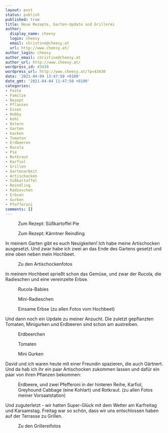 ```yaml
---
layout: post
status: publish
published: true
title: Neue Rezepte, Garten-Update und Grillerei
author:
  display_name: cheesy
  login: cheesy
  email: christine@cheesy.at
  url: http://www.cheesy.at/
author_login: cheesy
author_email: christine@cheesy.at
author_url: http://www.cheesy.at/
wordpress_id: 43430
wordpress_url: http://www.cheesy.at/?p=43430
date: '2021-04-04 13:47:50 +0100'
date_gmt: '2021-04-04 11:47:50 +0100'
categories:
- Feste
- Familie
- Rezept
- Pflanzen
- Essen
- Hobby
- Kohl
- Ostern
- Garten
- backen
- Tomaten
- Erdbeeren
- Rucola
- Pie
- Rotkraut
- Karfiol
- Grillen
- Gartenarbeit
- Artischocken
- Süßkartoffel
- Reindling
- Radieschen
- Erbsen
- Gurken
- Pfefferoni
comments: []
---
```

<!-- wp:image {"id":43418,"linkDestination":"custom"} -->
<figure class="wp-block-image"><a href="http://www.cheesy.at/rezepte/baeckereien/kuchen-und-torten/suskartoffel-pie/"><img src="http://www.cheesy.at/wp-content/uploads/Su%CC%88%C3%9Fkartoffel-Pie-1-1.jpg" alt="" class="wp-image-43418"></a><br>
<figcaption>Zum Rezept: Süßkartoffel Pie</figcaption>
</figure>
<!-- /wp:image -->
<!-- wp:image {"id":43426,"linkDestination":"custom"} -->
<figure class="wp-block-image"><a href="http://www.cheesy.at/rezepte/baeckereien/kuchen-und-torten/karntner-reindling/"><img src="http://www.cheesy.at/wp-content/uploads/Reindling-5.jpg" alt="" class="wp-image-43426"></a><br>
<figcaption>Zum Rezept: Kärntner Reindling<br></figcaption>
</figure>
<!-- /wp:image -->
<!-- wp:paragraph -->
In meinem Garten gibt es euch Neuigkeiten! Ich habe meine Artischocken ausgesetzt. Und zwar habe ich zwei an das Ende des Gartens gesetzt und eine oben neben mein Hochbeet.
<!-- /wp:paragraph -->
<!-- wp:image {"id":43397,"linkDestination":"custom"} -->
<figure class="wp-block-image"><a href="http://www.cheesy.at/fotos/leben-in-belfast/2021-2/artischocken/"><img src="http://www.cheesy.at/wp-content/uploads/Artischocken-009.jpg" alt="" class="wp-image-43397"></a><br>
<figcaption>Zu den Artischockenfotos</figcaption>
</figure>
<!-- /wp:image -->
<!-- wp:paragraph -->
In meinem Hochbeet sprießt schon das Gemüse, und zwar der Rucola, die Radieschen und eine vereinzelte Erbse.
<!-- /wp:paragraph -->
<!-- wp:image {"id":43374} -->
<figure class="wp-block-image"><img src="http://www.cheesy.at/wp-content/uploads/Hochbeet-Nummer-1-009.jpg" alt="" class="wp-image-43374"><br>
<figcaption>Rucola-Babies</figcaption>
</figure>
<!-- /wp:image -->
<!-- wp:image {"id":43375} -->
<figure class="wp-block-image"><img src="http://www.cheesy.at/wp-content/uploads/Hochbeet-Nummer-1-010.jpg" alt="" class="wp-image-43375"><br>
<figcaption>Mini-Radieschen<br></figcaption>
</figure>
<!-- /wp:image -->
<!-- wp:image {"id":43376,"linkDestination":"custom"} -->
<figure class="wp-block-image"><a href="http://www.cheesy.at/fotos/leben-in-belfast/2021-2/hochbeet-nummer-1/"><img src="http://www.cheesy.at/wp-content/uploads/Hochbeet-Nummer-1-011.jpg" alt="" class="wp-image-43376"></a><br>
<figcaption>Einsame Erbse (zu allen Fotos vom Hochbeet)</figcaption>
</figure>
<!-- /wp:image -->
<!-- wp:paragraph -->
Und dann noch ein Update zu meiner Anzucht. Die zuletzt gepflanzten Tomaten, Minigurken und Erdbeeren sind schon am austreiben.
<!-- /wp:paragraph -->
<!-- wp:image {"id":43383} -->
<figure class="wp-block-image"><img src="http://www.cheesy.at/wp-content/uploads/Ga%CC%88rtnern-029.jpg" alt="" class="wp-image-43383"><br>
<figcaption>Erdbeerchen<br></figcaption>
</figure>
<!-- /wp:image -->
<!-- wp:image {"id":43384} -->
<figure class="wp-block-image"><img src="http://www.cheesy.at/wp-content/uploads/Ga%CC%88rtnern-030.jpg" alt="" class="wp-image-43384"><br>
<figcaption>Tomaten</figcaption>
</figure>
<!-- /wp:image -->
<!-- wp:image {"id":43386} -->
<figure class="wp-block-image"><img src="http://www.cheesy.at/wp-content/uploads/Ga%CC%88rtnern-032.jpg" alt="" class="wp-image-43386"><br>
<figcaption>Mini Gurken</figcaption>
</figure>
<!-- /wp:image -->
<!-- wp:paragraph -->
David und ich waren heute mit einer Freundin spazieren, die auch Gärtnert. Und da hab ich ihr ein paar Artischocken zukommen lassen und dafür ein paar von ihren Pflanzen bekommen:
<!-- /wp:paragraph -->
<!-- wp:image {"id":43377,"linkDestination":"custom"} -->
<figure class="wp-block-image"><a href="http://www.cheesy.at/fotos/leben-in-belfast/2021-2/vorsaat/"><img src="http://www.cheesy.at/wp-content/uploads/Ga%CC%88rtnern-023.jpg" alt="" class="wp-image-43377"></a><br>
<figcaption>Erdbeere, und zwei Pfefferoni in der hinteren Reihe, Karfiol, Greyhound Cabbage (eine Kohlart) und Rotkraut. (zu allen Fotos meiner Vorsaatstation)</figcaption>
</figure>
<!-- /wp:image -->
<!-- wp:paragraph -->
Und zuguterletzt - wir hatten Super-Glück mit dem Wetter am Karfreitag und Karsamstag. Freitag war so schön, dass wir uns entschlossen haben auf der Terrasse zu Grillen.
<!-- /wp:paragraph -->
<!-- wp:image {"id":43409,"linkDestination":"custom"} -->
<figure class="wp-block-image"><a href="http://www.cheesy.at/fotos/leben-in-belfast/2021-2/karfreitagsgrillerei/"><img src="http://www.cheesy.at/wp-content/uploads/Karfreitagsgrillerei-010.jpg" alt="" class="wp-image-43409"></a><br>
<figcaption>Zu den Grillereifotos</figcaption>
</figure>
<!-- /wp:image -->
